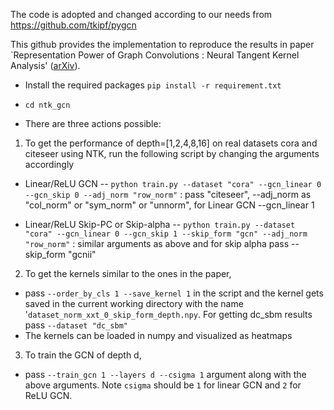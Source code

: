 The code is adopted and changed according to our needs from https://github.com/tkipf/pygcn 

This github provides the implementation to reproduce the results in paper `Representation Power of Graph Convolutions : Neural Tangent Kernel Analysis' ([arXiv](https://arxiv.org/abs/2210.09809)).

* Install the required packages
`pip install -r requirement.txt`
  
* `cd ntk_gcn`

* There are three actions possible: <br>
1. To get the performance of depth=[1,2,4,8,16] on real datasets cora and citeseer using NTK, run the following script by changing the arguments accordingly <br>
* Linear/ReLU GCN -- `python train.py --dataset "cora" --gcn_linear 0 --gcn_skip 0 --adj_norm "row_norm"` : pass "citeseer", --adj_norm as "col_norm" or "sym_norm" or "unnorm", for Linear GCN --gcn_linear 1

* Linear/ReLU Skip-PC or Skip-alpha -- `python train.py --dataset "cora" --gcn_linear 0 --gcn_skip 1 --skip_form "gcn" --adj_norm "row_norm"` : similar arguments as above and for skip alpha pass --skip_form "gcnii"

2. To get the kernels similar to the ones in the paper, 
* pass `--order_by_cls 1 --save_kernel 1` in the script and the kernel gets saved in the current working directory with the name '`dataset_norm_xxt_0_skip_form_depth.npy`. For getting dc_sbm results pass `--dataset "dc_sbm"`
* The kernels can be loaded in numpy and visualized as heatmaps

3. To train the GCN of depth d,
* pass `--train_gcn 1 --layers d --csigma 1` argument along with the above arguments. Note `csigma` should be `1` for linear GCN and `2` for ReLU GCN.

